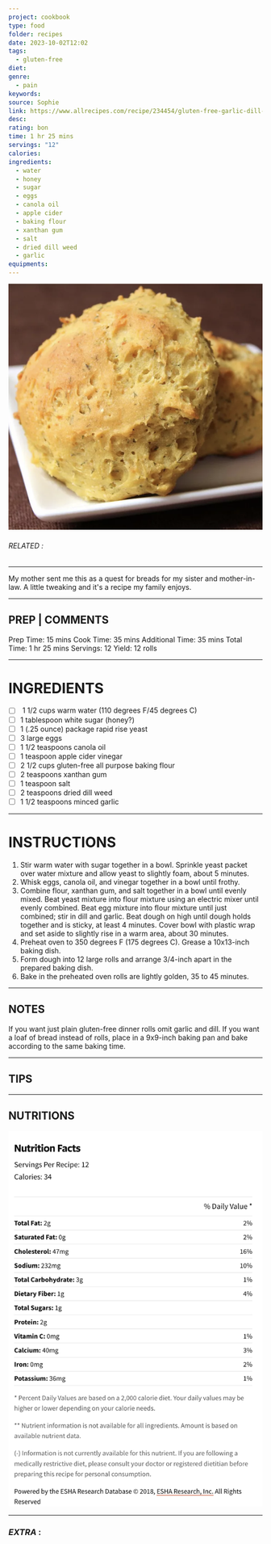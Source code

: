 ```yaml
---
project: cookbook
type: food
folder: recipes
date: 2023-10-02T12:02
tags:
  - gluten-free
diet: 
genre:
  - pain
keywords: 
source: Sophie
link: https://www.allrecipes.com/recipe/234454/gluten-free-garlic-dill-dinner-rolls/
desc: 
rating: bon
time: 1 hr 25 mins
servings: "12"
calories: 
ingredients:
  - water
  - honey
  - sugar
  - eggs
  - canola oil
  - apple cider
  - baking flour
  - xanthan gum
  - salt
  - dried dill weed
  - garlic
equipments:
---
```


![IMAGE](image_715.png)

###### *RELATED* : 
---
My mother sent me this as a quest for breads for my sister and mother-in-law. A little tweaking and it's a recipe my family enjoys.

---
## PREP | COMMENTS

Prep Time: 15 mins
Cook Time: 35 mins
Additional Time: 35 mins
Total Time: 1 hr 25 mins
Servings: 12
Yield: 12 rolls

---
# INGREDIENTS

- [ ]  1 1/2 cups warm water (110 degrees F/45 degrees C)
- [ ] 1 tablespoon white sugar (honey?)
- [ ] 1 (.25 ounce) package rapid rise yeast
- [ ] 3 large eggs
- [ ] 1 1/2 teaspoons canola oil
- [ ] 1 teaspoon apple cider vinegar
- [ ] 2 1/2 cups gluten-free all purpose baking flour
- [ ] 2 teaspoons xanthan gum
- [ ] 1 teaspoon salt
- [ ] 2 teaspoons dried dill weed
- [ ] 1 1/2 teaspoons minced garlic

---
# INSTRUCTIONS

1. Stir warm water with sugar together in a bowl. Sprinkle yeast packet over water mixture and allow yeast to slightly foam, about 5 minutes.
2. Whisk eggs, canola oil, and vinegar together in a bowl until frothy.
3. Combine flour, xanthan gum, and salt together in a bowl until evenly mixed. Beat yeast mixture into flour mixture using an electric mixer until evenly combined. Beat egg mixture into flour mixture until just combined; stir in dill and garlic. Beat dough on high until dough holds together and is sticky, at least 4 minutes. Cover bowl with plastic wrap and set aside to slightly rise in a warm area, about 30 minutes.
4. Preheat oven to 350 degrees F (175 degrees C). Grease a 10x13-inch baking dish.
5. Form dough into 12 large rolls and arrange 3/4-inch apart in the prepared baking dish.
6. Bake in the preheated oven rolls are lightly golden, 35 to 45 minutes.

---
## NOTES

If you want just plain gluten-free dinner rolls omit garlic and dill. If you want a loaf of bread instead of rolls, place in a 9x9-inch baking pan and bake according to the same baking time.

---
## TIPS



---
## NUTRITIONS

![IMAGE](image_716.png)


---
### *EXTRA* :



